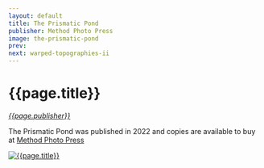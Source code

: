 ```yaml
---
layout: default
title: The Prismatic Pond
publisher: Method Photo Press
image: the-prismatic-pond
prev: 
next: warped-topographies-ii
---
```


# {{page.title}}<br />
[*{{page.publisher}}*](https://methodphotopress.uk)

The Prismatic Pond was published in 2022 and copies are available to buy at [Method Photo Press](https://methodphotopress.uk)

[![{{page.title}}]({{page.image}}.webp "{{page.title}}")]({{page.next}})